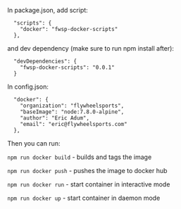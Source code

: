 In package.json, add script:

```
  "scripts": {
    "docker": "fwsp-docker-scripts"
  },
```

and dev dependency (make sure to run npm install after):

```
  "devDependencies": {
    "fwsp-docker-scripts": "0.0.1"
  }
```

In config.json:
```
  "docker": {
    "organization": "flywheelsports",
    "baseImage": "node:7.8.0-alpine",
    "author": "Eric Adum",
    "email": "eric@flywheelsports.com"
  },
```

Then you can run:

`npm run docker build` - builds and tags the image

`npm run docker push` - pushes the image to docker hub

`npm run docker run` - start container in interactive mode

`npm run docker up` - start container in daemon mode